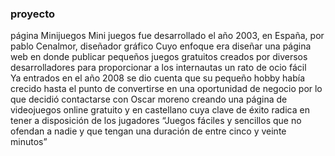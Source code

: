 ### proyecto
página
Minijuegos
Mini juegos fue desarrollado el año 2003, en España, por pablo Cenalmor, diseñador gráfico 
Cuyo enfoque era diseñar una página web en donde publicar pequeños juegos gratuitos creados por diversos desarrolladores para proporcionar a los internautas un rato de ocio fácil  
Ya entrados en el año 2008 se dio cuenta que su pequeño hobby había crecido hasta el punto de convertirse en una oportunidad de negocio por lo que decidió contactarse con Oscar moreno creando una página de videojuegos online gratuito y en castellano cuya clave de éxito radica en tener a disposición de los jugadores 
“Juegos fáciles y sencillos que no ofendan a nadie y que tengan una duración de entre cinco y veinte minutos”

